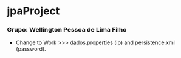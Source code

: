 # jpaProject
### Grupo: Wellington Pessoa de Lima Filho

- Change to Work >>> dados.properties (ip) and persistence.xml (password).
